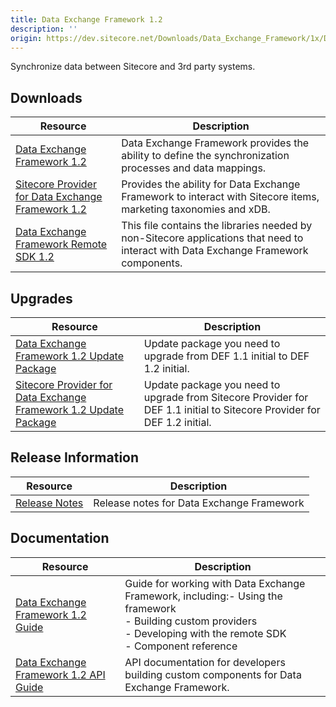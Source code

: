```yaml
---
title: Data Exchange Framework 1.2
description: ''
origin: https://dev.sitecore.net/Downloads/Data_Exchange_Framework/1x/Data_Exchange_Framework_1_2.aspx
---
```


Synchronize data between Sitecore and 3rd party systems.

## Downloads

 | Resource | Description |
 | --- | --- |
 | [Data Exchange Framework 1.2](https://scdp.blob.core.windows.net/downloads/Data%20Exchange%20Framework/1x/Data%20Exchange%20Framework%201%202/Secure/Data%20Exchange%20Framework%201.2.0%20rev.%20161212.zip) | Data Exchange Framework provides the ability to define the synchronization processes and data mappings. |
 | [Sitecore Provider for Data Exchange Framework 1.2](https://scdp.blob.core.windows.net/downloads/Data%20Exchange%20Framework/1x/Data%20Exchange%20Framework%201%202/Secure/Sitecore%20Provider%20for%20Data%20Exchange%20Framework%201.2.0%20rev.%20161212.zip) | Provides the ability for Data Exchange Framework to interact with Sitecore items, marketing taxonomies and xDB. |
 | [Data Exchange Framework Remote SDK 1.2](https://scdp.blob.core.windows.net/downloads/Data%20Exchange%20Framework/1x/Data%20Exchange%20Framework%201%202/Secure/Data%20Exchange%20Framework%20Remote%20SDK%201.2.0%20rev.%20161212.zip) | This file contains the libraries needed by non-Sitecore applications that need to interact with Data Exchange Framework components. |

## Upgrades

 | Resource | Description |
 | --- | --- |
 | [Data Exchange Framework 1.2 Update Package](https://scdp.blob.core.windows.net/downloads/Data%20Exchange%20Framework/1x/Data%20Exchange%20Framework%201%202/Secure/Data%20Exchange%20Framework%201.2.0%20rev.%20161212%20update.update) | Update package you need to upgrade from DEF 1.1 initial to DEF 1.2 initial. |
 | [Sitecore Provider for Data Exchange Framework 1.2 Update Package](https://scdp.blob.core.windows.net/downloads/Data%20Exchange%20Framework/1x/Data%20Exchange%20Framework%201%202/Secure/Sitecore%20Provider%20for%20Data%20Exchange%20Framework%201.2.0%20rev.%20161212%20update.update) | Update package you need to upgrade from Sitecore Provider for DEF 1.1 initial to Sitecore Provider for DEF 1.2 initial. |

## Release Information

 | Resource | Description |
 | --- | --- |
 | [Release Notes](/downloads/Data_Exchange_Framework/1x/Data_Exchange_Framework_1_2/Release_Notes) | Release notes for Data Exchange Framework |

## Documentation

 | Resource | Description |
 | --- | --- |
 | [Data Exchange Framework 1.2 Guide](https://doc.sitecore.com/developers/def/v1.2/) | Guide for working with Data Exchange Framework, including:-   Using the framework<br />-   Building custom providers<br />-   Developing with the remote SDK<br />-   Component reference |
 | [Data Exchange Framework 1.2 API Guide](https://scdp.blob.core.windows.net/downloads/Data%20Exchange%20Framework/1x/Data%20Exchange%20Framework%201%202/Secure/SitecoreDataExchangeAPIDocumentation%2012.chm) | API documentation for developers building custom components for Data Exchange Framework. |